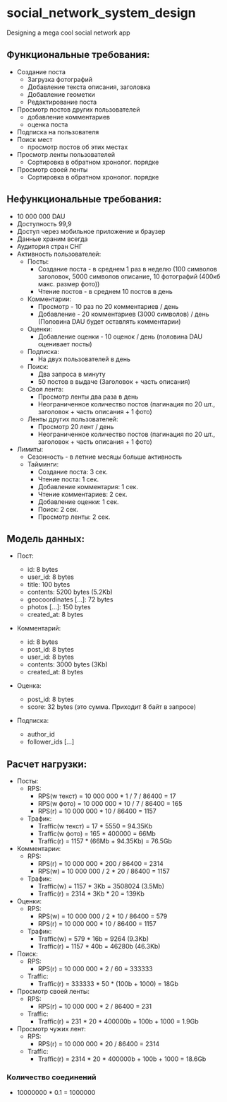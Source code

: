 # social_network_system_design
Designing a mega cool social network app


## Функциональные требования:
* Создание поста
  - Загрузка фотографий
  - Добавление текста описания, заголовка
  - Добавление геометки
  - Редактирование поста
* Просмотр постов других пользователей
  * добавление комментариев
  * оценка поста
* Подписка на пользователя
* Поиск мест
  * просмотр постов об этих местах
* Просмотр ленты пользователей
  * Сортировка в обратном хронолог. порядке
* Просмотр своей ленты
  * Сортировка в обратном хронолог. порядке


## Нефункциональные требования:
* 10 000 000 DAU
* Доступность 99,9
* Доступ через мобильное приложение и браузер
* Данные храним всегда
* Аудитория стран СНГ
* Активность пользователей:
  * Посты:
    * Создание поста - в среднем 1 раз в неделю (100 символов заголовок, 5000 символов описание, 10 фотографий (400кб макс. размер фото))
    * Чтение постов - в среднем 10 постов в день
  * Комментарии:
    * Просмотр - 10 раз по 20 комментариев / день
    * Добавление - 20 комментариев (3000 символов) / день (Половина DAU будет оставлять комментарии)
  * Оценки:
    * Добавление оценки - 10 оценок / день (половина DAU оценивает посты)
  * Подписка:
    * На двух пользователей в день
  * Поиск:
    * Два запроса в минуту
    * 50 постов в выдаче (Заголовок + часть описания)
  * Своя лента:
    * Просмотр ленты два раза в день
    * Неограниченное количество постов (пагинация по 20 шт., заголовок + часть описания + 1 фото)
  * Ленты других пользователей:
    * Просмотр 20 лент / день
    * Неограниченное количество постов (пагинация по 20 шт., заголовок + часть описания + 1 фото)
* Лимиты:
  * Сезонность - в летние месяцы больше активность
  * Тайминги:
    * Создание поста: 3 сек.
    * Чтение поста: 1 сек.
    * Добавление комментария: 1 сек.
    * Чтение комментариев: 2 сек.
    * Добавление оценки: 1 сек.
    * Поиск: 2 сек.
    * Просмотр ленты: 2 сек.

## Модель данных:
* Пост:
  * id:  8 bytes
  * user_id:  8 bytes
  * title:  100 bytes
  * contents:  5200 bytes (5.2Kb)
  * geocoordinates [...]:  72 bytes
  * photos [...]:  150 bytes
  * created_at:  8 bytes

* Комментарий:
  * id:  8 bytes
  * post_id:  8 bytes
  * user_id:  8 bytes
  * contents: 3000 bytes (3Kb)
  * created_at:  8 bytes

* Оценка:
  * post_id:  8 bytes
  * score:  32 bytes (это сумма. Приходит 8 байт в запросе)

* Подписка:
  * author_id
  * follower_ids [...]

## Расчет нагрузки:
* Посты:
  * RPS: 
    * RPS(w текст) = 10 000 000 * 1 / 7 / 86400 = 17
    * RPS(w фото) = 10 000 000 * 10 / 7 / 86400 = 165
    * RPS(r) = 10 000 000 * 10 / 86400 = 1157
  * Трафик:
    * Traffic(w текст) = 17 * 5550 = 94.35Kb
    * Traffic(w фото) = 165 * 400000 = 66Mb
    * Traffic(r) = 1157 * (66Mb + 94.35Kb) = 76.5Gb
* Комментарии:
  * RPS: 
    * RPS(r) = 10 000 000 * 200 / 86400 = 2314
    * RPS(w) = 10 000 000 / 2 * 20 / 86400 = 1157
  * Трафик:
    * Traffic(w) = 1157 * 3Kb = 3508024 (3.5Mb)
    * Traffic(r) = 2314 * 3Kb * 20 = 139Kb
* Оценки:
  * RPS: 
    * RPS(w) = 10 000 000 / 2 * 10 / 86400 = 579
    * RPS(r) = 10 000 000 * 10 / 86400 = 1157
  * Трафик:
    * Traffic(w) = 579 * 16b = 9264 (9.3Kb)
    * Traffic(r) = 1157 * 40b = 46280b (46.3Kb)
* Поиск:
  * RPS:
    * RPS(r) = 10 000 000 * 2 / 60 = 333333
  * Traffic:
    * Traffic(r) = 333333 * 50 * (100b + 1000) = 18Gb
* Просмотр своей ленты:
  * RPS:
    * RPS(r) = 10 000 000 * 2 / 86400 = 231
  * Traffic:
    * Traffic(r) = 231 * 20 * 400000b + 100b + 1000 = 1.9Gb
* Просмотр чужих лент:
  * RPS:
    * RPS(r) = 10 000 000 * 20 / 86400 = 2314
  * Traffic:
    * Traffic(r) = 2314 * 20 * 400000b + 100b + 1000 = 18.6Gb

### Количество соединений
* 10000000 * 0.1 = 1000000